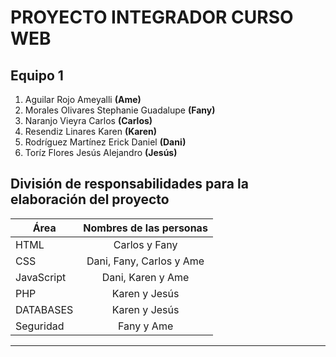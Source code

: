 # PROYECTO INTEGRADOR CURSO WEB
## Equipo 1 
1. Aguilar Rojo Ameyalli **(Ame)**
2. Morales Olivares Stephanie Guadalupe **(Fany)**
3. Naranjo Vieyra Carlos **(Carlos)**
4. Resendiz Linares Karen **(Karen)**
5. Rodríguez Martínez Erick Daniel **(Dani)**
6. Toríz Flores Jesús Alejandro **(Jesús)**
## División de responsabilidades para la elaboración del proyecto
| Área  | Nombres de las personas |
| ------------- |:-------------:|
| HTML    | Carlos y  Fany |
| CSS      | Dani, Fany, Carlos y Ame |
| JavaScript      | Dani, Karen y Ame   |
|PHP| Karen y Jesús |
|DATABASES |  Karen y Jesús |
|Seguridad | Fany y Ame |
****************
